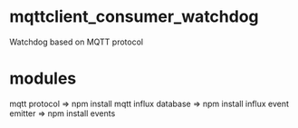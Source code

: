 # mqttclient_consumer_watchdog
Watchdog based on MQTT protocol

# modules
mqtt protocol => npm install mqtt
influx database => npm install influx
event emitter => npm install events 
